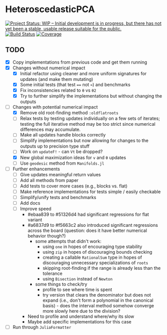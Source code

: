 # HeteroscedasticPCA

[![Project Status: WIP – Initial development is in progress, but there has not yet been a stable, usable release suitable for the public.](https://www.repostatus.org/badges/latest/wip.svg)](https://www.repostatus.org/#wip)
[![Build Status](https://github.com/dahong67/HeteroscedasticPCA.jl/workflows/CI/badge.svg)](https://github.com/dahong67/HeteroscedasticPCA.jl/actions)
[![Coverage](https://codecov.io/gh/dahong67/HeteroscedasticPCA.jl/branch/master/graph/badge.svg)](https://codecov.io/gh/dahong67/HeteroscedasticPCA.jl)

## TODO

+ [x] Copy implementations from previous code and get them running
+ [x] Changes without numerical impact
  + [x] Initial refactor using cleaner and more uniform signatures for updates (and make them mutating)
  + [x] Some initial tests (that test `==` not `≈`) and benchmarks
  + [x] Fix inconsistencies related to `θ` vs `θ2`
  + [x] Try to further simplify the implementations but without changing the outputs
+ [ ] Changes with potential numerical impact
  + [x] Remove old root-finding method `:oldflatroots`
  + [ ] Relax tests by testing updates individually on a few sets of iterates; testing the full iterative method may be too strict since numerical differences may accumulate.
  + [ ] Make all updates handle blocks correctly
  + [ ] Simplify implementations but now allowing for changes to the outputs up to precision type stuff
  + [ ] Work on `updateF!` - can `Vt` be dropped?
  + [x] New global maximization ideas for `v` and `θ` updates
  + [ ] Use `geodesic` method from `Manifolds.jl`
+ [ ] Further enhancements
  + [ ] Give updates meaningful return values
  + [ ] Add all methods from paper
  + [ ] Add tests to cover more cases (e.g., blocks vs. flat)
  + [ ] Make reference implementations for tests simple / easily checkable
  + [ ] Simplify/unify tests and benchmarks
  + [ ] Add docs
  + [ ] Improve speed
    + #ebaa839 to #51326d4 had significant regressions for flat variant
    + #a6837d9 to #f5663c2 also introduced significant regressions across the board (question: does it have better numerical behavior though?)
      + some attempts that didn't work:
        + using `one` in hopes of encouraging type stability
        + using `zip` in hopes of discouraging bounds checking
        + creating a callable `RationalSum` type in hopes of discouraging unnecessary specializations of `roots`
        + skipping root-finding if the range is already less than the tolerance
        + using `Bisection` instead of `Newton`
      + some things to check/try
        + profile to see where time is spent
        + try version that clears the denominator but does not expand (i.e., don't form a polynomial in the canonical basis) - does the interval method somehow converge more slowly here due to the division?
    + Need to profile and understand where/why its slow
    + Maybe add specific implementations for this case
+ [ ] Run through `JuliaFormatter`
